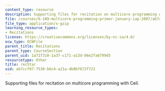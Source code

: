 ```yaml
---
content_type: resource
description: Supporting files for recitation on multicore programming with Cell.
file: /courses/6-189-multicore-programming-primer-january-iap-2007/ab7ccf077530b6c4a21a4b0bf672f721_rec5tar.gz
file_type: application/x-gzip
learning_resource_types:
- Recitations
license: https://creativecommons.org/licenses/by-nc-sa/4.0/
ocw_type: OCWFile
parent_title: Recitations
parent_type: CourseSection
parent_uid: 1a727310-1a37-c171-a13d-06e2fa6799d5
resourcetype: Other
title: rec5tar
uid: ab7ccf07-7530-b6c4-a21a-4b0bf672f721
---
```

Supporting files for recitation on multicore programming with Cell.